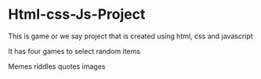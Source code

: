 # Html-css-Js-Project

This is game or we say project that is created using html, css and javascript

It has four games to select random items 

Memes
riddles
quotes
images 

